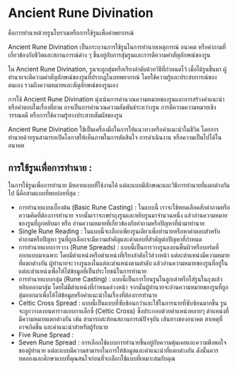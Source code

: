 # Ancient Rune Divination 
คือการทำนายด้วยรูนโบราณหรือการใช้รูนเพื่อคำพยากรณ์

Ancient Rune Divination เป็นกระบวนการใช้รูนในการทำนายเหตุการณ์ อนาคต หรือคำถามที่เกี่ยวข้องกับชีวิตและสถานการณ์ต่าง ๆ ขึ้นอยู่กับการสุ่มรูนและการตีความคำสัญลักษณ์ของรูน

ใน Ancient Rune Divination, รูนจะถูกสุ่มหรือเรียงลำดับด้วยวิธีที่กำหนดไว้ เมื่อได้รูนขึ้นมา ผู้ทำนายจะตีความคำสัญลักษณ์ของรูนที่ปรากฏในบทพยากรณ์ โดยใช้ความรู้และประสบการณ์ของตนเอง รวมถึงความหมายและสัญลักษณ์ของรูนเอง

การใช้ Ancient Rune Divination มุ่งเน้นการคำนวณความหมายของรูนและการสร้างคำแนะนำหรือคำตอบในเรื่องที่ถาม อาจเป็นการคำนวณความสัมพันธ์ระหว่างรูน การตีความความหมายเชิงวรรณคดี หรือการใช้ความรู้ทางประสาทสัมผัสของรูน

Ancient Rune Divination ใช้เป็นเครื่องมือในการให้แนวทางหรือคำแนะนำในชีวิต โดยการทำนายด้วยรูนสามารถเปิดโอกาสให้เห็นภาพในการตัดสินใจ การดำเนินงาน หรือความเป็นไปได้ในอนาคต

## การใช้รูนเพื่อการทำนาย :
ในการใช้รูนเพื่อการทำนาย มีหลายแบบที่ใช้งานได้ แต่ละแบบมีลักษณะและวิธีการทำนายที่แตกต่างกันไป นี่คือสามแบบที่พบบ่อยที่สุด :

- การทำนายแบบเบื้องต้น (Basic Rune Casting) : ในแบบนี้ เราจะใช้หยดเลือดสักคำถามหรือความคิดที่ต้องการทำนาย จากนั้นเราจะเขย่าถุงรูนและหยิบรูนมาจำนวนหนึ่ง แล้วอ่านความหมายของรูนที่ถูกหยิบมา หรือ อ่านความหมายที่เกี่ยวข้องกับคำถามหรือปัญหาที่นำมาทำนาย
- Single Rune Reading : ในแบบนี้จะเลือกเพียงรูนเดียวเพื่อทำนายหรือหาคำตอบสำหรับคำถามหรือปัญหา รูนที่ถูกเลือกจะมีความสำคัญและคำตอบที่สำคัญต่อปัญหาที่กำหนด
- การทำนายแบบการวาง (Rune Spreads) : แบบนี้เป็นการวางรูนลงบนพื้นผิวหรือบอร์ดที่ออกแบบมาเฉพาะ โดยมีตำแหน่งหรือตำแหน่งที่เรียงลำดับไว้ล่วงหน้า แต่ละตำแหน่งมีความหมายที่แตกต่างกัน ผู้ทำนายจะวางรูนลงในแต่ละตำแหน่งตามลำดับ แล้วอ่านความหมายของรูนที่อยู่ในแต่ละตำแหน่งเพื่อให้ได้ข้อมูลที่เป็นประโยชน์ในการทำนาย
- การทำนายแบบกลุ่ม (Rune Casting) : แบบนี้เป็นการโยนรูนในลูกเต๋าหรือใส่รูนในถุงแล้วหยิบออกมาสุ่ม โดยไม่มีตำแหน่งที่กำหนดล่วงหน้า จากนั้นผู้ทำนายจะอ่านความหมายของรูนที่ถูกสุ่มออกมาเพื่อให้ได้ข้อมูลหรือคำแนะนำในเรื่องที่ต้องการทำนาย
- Celtic Cross Spread : แบบนี้เป็นแบบที่ซับซ้อนกว่าและใช้ในการนายที่ซับซ้อนมากขึ้น รูนจะถูกวางลงบนตารางแบบกาแล็กซี่ (Celtic Cross) ซึ่งประกอบด้วยตำแหน่งหลายๆ ตำแหน่งที่มีความหมายแตกต่างกัน เช่น สามารถสะท้อนสถานการณ์ปัจจุบัน เส้นทางของอนาคต สาเหตุที่อาจเกิดขึ้น และคำแนะนำสำหรับผู้รับนาย
- Five Rune Spread :
- Seven Rune Spread :
การเลือกใช้แบบการทำนายขึ้นอยู่กับความคุ้นเคยและความพึงพอใจของผู้ทำนาย แต่ละแบบมีความสามารถในการให้ข้อมูลและคำแนะนำที่แตกต่างกัน ดังนั้นควรทดลองและศึกษาแบบที่คุณสนใจก่อนที่จะเลือกใช้แบบที่เหมาะสมกับคุณ

